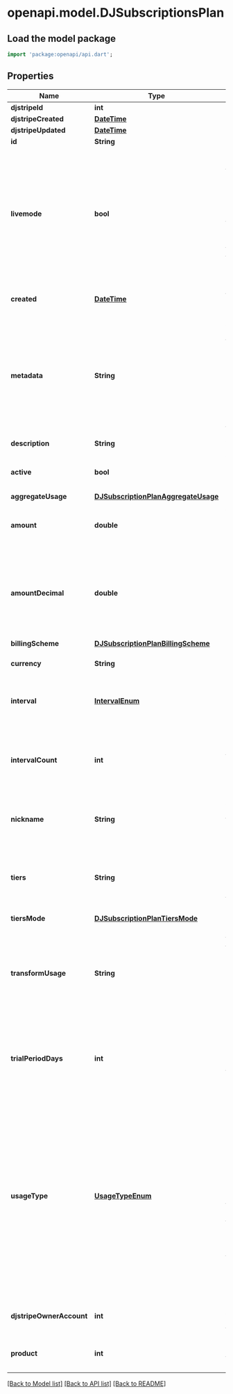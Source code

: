 # openapi.model.DJSubscriptionsPlan

## Load the model package
```dart
import 'package:openapi/api.dart';
```

## Properties
Name | Type | Description | Notes
------------ | ------------- | ------------- | -------------
**djstripeId** | **int** |  | 
**djstripeCreated** | [**DateTime**](DateTime.md) |  | 
**djstripeUpdated** | [**DateTime**](DateTime.md) |  | 
**id** | **String** |  | 
**livemode** | **bool** | Null here indicates that the livemode status is unknown or was previously unrecorded. Otherwise, this field indicates whether this record comes from Stripe test mode or live mode operation. | [optional] 
**created** | [**DateTime**](DateTime.md) | The datetime this object was created in stripe. | [optional] 
**metadata** | **String** | A set of key/value pairs that you can attach to an object. It can be useful for storing additional information about an object in a structured format. | [optional] 
**description** | **String** | A description of this object. | [optional] 
**active** | **bool** | Whether the plan can be used for new purchases. | 
**aggregateUsage** | [**DJSubscriptionPlanAggregateUsage**](DJSubscriptionPlanAggregateUsage.md) |  | [optional] 
**amount** | **double** | Amount (as decimal) to be charged on the interval specified. | [optional] 
**amountDecimal** | **double** | The unit amount in cents to be charged, represented as a decimal string with at most 12 decimal places. | [optional] 
**billingScheme** | [**DJSubscriptionPlanBillingScheme**](DJSubscriptionPlanBillingScheme.md) |  | [optional] 
**currency** | **String** | Three-letter ISO currency code | 
**interval** | [**IntervalEnum**](IntervalEnum.md) | The frequency with which a subscription should be billed. | 
**intervalCount** | **int** | The number of intervals (specified in the interval property) between each subscription billing. | [optional] 
**nickname** | **String** | A brief description of the plan, hidden from customers. | [optional] 
**tiers** | **String** | Each element represents a pricing tier. This parameter requires `billing_scheme` to be set to `tiered`. | [optional] 
**tiersMode** | [**DJSubscriptionPlanTiersMode**](DJSubscriptionPlanTiersMode.md) |  | [optional] 
**transformUsage** | **String** | Apply a transformation to the reported usage or set quantity before computing the billed price. Cannot be combined with `tiers`. | [optional] 
**trialPeriodDays** | **int** | Number of trial period days granted when subscribing a customer to this plan. Null if the plan has no trial period. | [optional] 
**usageType** | [**UsageTypeEnum**](UsageTypeEnum.md) | Configures how the quantity per period should be determined, can be either `metered` or `licensed`. `licensed` will automatically bill the `quantity` set for a plan when adding it to a subscription, `metered` will aggregate the total usage based on usage records. Defaults to `licensed`. | [optional] 
**djstripeOwnerAccount** | **int** | The Stripe Account this object belongs to. | [optional] 
**product** | **int** | The product whose pricing this plan determines. | [optional] 

[[Back to Model list]](../README.md#documentation-for-models) [[Back to API list]](../README.md#documentation-for-api-endpoints) [[Back to README]](../README.md)


